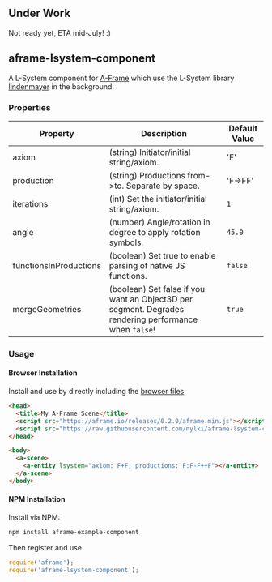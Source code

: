 ## Under Work
Not ready yet, ETA mid-July! :)

## aframe-lsystem-component

A L-System component for [A-Frame](https://aframe.io) which use the L-System library [lindenmayer](https://github.com/nylki/lindenmayer) in the background.


### Properties

| Property               | Description                                                                                           | Default Value |
| ---------------------- | ----------------------------------------------------------------------------------------------------- | -------       |
| axiom                  | (string) Initiator/initial string/axiom.                                                              | 'F'           |
| production             | (string) Productions from->to. Separate by space.                                                     | 'F->FF'       |
| iterations             | (int) Set the initiator/initial string/axiom.                                                         | `1 `          |
| angle                  | (number) Angle/rotation in degree to apply rotation symbols.                                          | `45.0`        |
| functionsInProductions | (boolean) Set true to enable parsing of native JS functions.                                          | `false`       |
| mergeGeometries        | (boolean) Set false if you want an Object3D per segment. Degrades rendering performance when `false`! | `true`        |


### Usage

#### Browser Installation

Install and use by directly including the [browser files](dist):

```html
<head>
  <title>My A-Frame Scene</title>
  <script src="https://aframe.io/releases/0.2.0/aframe.min.js"></script>
  <script src="https://raw.githubusercontent.com/nylki/aframe-lsystem-component/master/dist/aframe-lsystem-component.min.js"></script>
</head>

<body>
  <a-scene>
    <a-entity lsystem="axiom: F+F; productions: F:F-F++F"></a-entity>
  </a-scene>
</body>
```

#### NPM Installation

Install via NPM:

```bash
npm install aframe-example-component
```

Then register and use.

```js
require('aframe');
require('aframe-lsystem-component');
```
